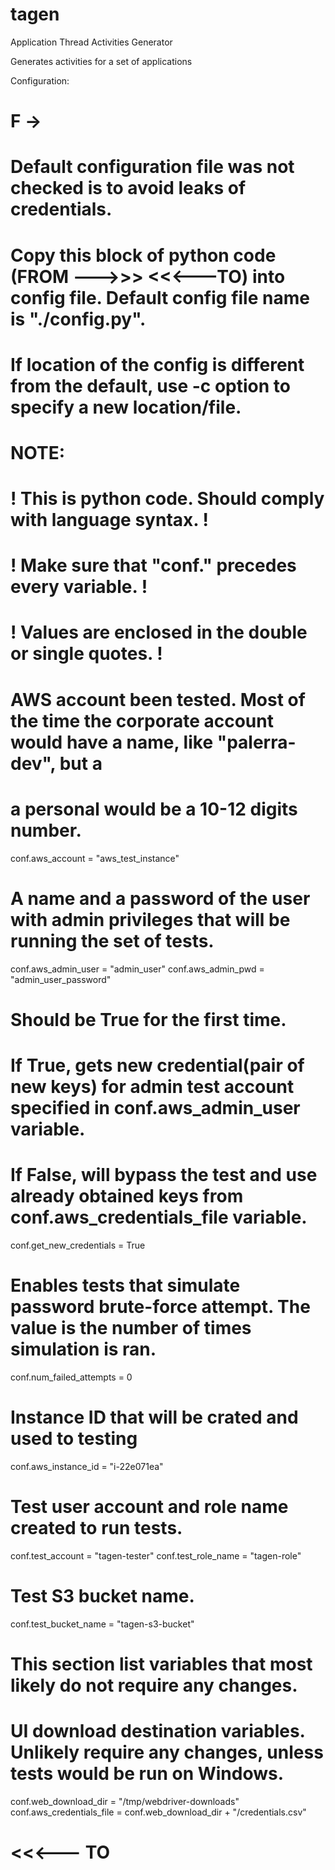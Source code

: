 # tagen
Application Thread Activities Generator

Generates activities for a set of applications

Configuration:
# F ->
#
# Default configuration file was not checked is to avoid leaks of credentials.
#
# Copy this block of python code (FROM --->>> <<<---TO) into config file. Default config file name is "./config.py".
# If location of the config is different from the default, use -c <file name> option to specify a new location/file.

#
# NOTE:
#      ! This is python code. Should comply with language syntax. !
#      ! Make sure that "conf." precedes every variable. !
#      ! Values are enclosed in the double or single quotes. !
#

# AWS account been tested. Most of the time the corporate account would have a name, like "palerra-dev", but a
# a personal would be a 10-12 digits number.
conf.aws_account = "aws_test_instance"

# A name and a password of the user with admin privileges that will be running the set of tests.
conf.aws_admin_user = "admin_user"
conf.aws_admin_pwd = "admin_user_password"

# Should be True for the first time.
# If True, gets new credential(pair of new keys) for admin test account specified in conf.aws_admin_user variable.
# If False, will bypass the test and use already obtained keys from conf.aws_credentials_file variable.
conf.get_new_credentials = True

# Enables tests that simulate password brute-force attempt. The value is the number of times simulation is ran.
conf.num_failed_attempts = 0

# Instance ID that will be crated and used to testing
conf.aws_instance_id = "i-22e071ea"

# Test user account and role name created to run tests.
conf.test_account = "tagen-tester"
conf.test_role_name = "tagen-role"

# Test S3 bucket name.
conf.test_bucket_name = "tagen-s3-bucket"

#
# This section list variables that most likely do not require any changes.
#

# UI download destination variables. Unlikely require any changes, unless tests would be run on Windows.
conf.web_download_dir = "/tmp/webdriver-downloads"
conf.aws_credentials_file = conf.web_download_dir + "/credentials.csv"
# <<<--- TO
